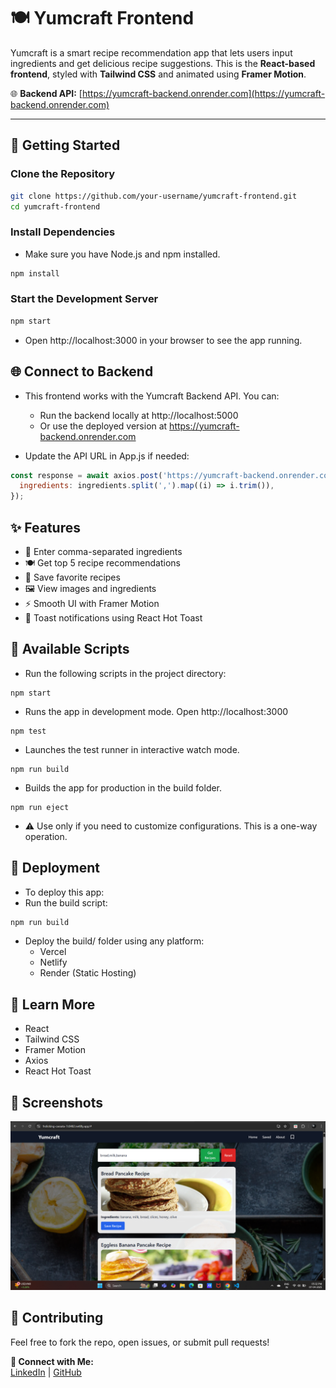 # 🍽️ Yumcraft Frontend

Yumcraft is a smart recipe recommendation app that lets users input ingredients and get delicious recipe suggestions. This is the **React-based frontend**, styled with **Tailwind CSS** and animated using **Framer Motion**.

🌐 **Backend API:** [https://yumcraft-backend.onrender.com](https://yumcraft-backend.onrender.com)

---

## 🚀 Getting Started

### Clone the Repository

```bash
git clone https://github.com/your-username/yumcraft-frontend.git
cd yumcraft-frontend
```
### Install Dependencies
- Make sure you have Node.js and npm installed.

```bash
npm install
```
### Start the Development Server
```bash
npm start
```
- Open http://localhost:3000 in your browser to see the app running.

## 🌐 Connect to Backend
- This frontend works with the Yumcraft Backend API. You can:
    - Run the backend locally at http://localhost:5000
    - Or use the deployed version at https://yumcraft-backend.onrender.com

- Update the API URL in App.js if needed:

```js
const response = await axios.post('https://yumcraft-backend.onrender.com/recommend', {
  ingredients: ingredients.split(',').map((i) => i.trim()),
});
```

##  ✨ Features
- 📝 Enter comma-separated ingredients
- 🍽️ Get top 5 recipe recommendations
- 💾 Save favorite recipes
- 🖼️ View images and ingredients
- ⚡ Smooth UI with Framer Motion
- 🔔 Toast notifications using React Hot Toast

## 📜 Available Scripts
- Run the following scripts in the project directory:
```
npm start
```
- Runs the app in development mode. Open http://localhost:3000
```
npm test
```
- Launches the test runner in interactive watch mode.
```
npm run build
```
- Builds the app for production in the build folder.
```
npm run eject
```
- ⚠️ Use only if you need to customize configurations. This is a one-way operation.

## 📂 Deployment
- To deploy this app:
- Run the build script:
```bash
npm run build
```
- Deploy the build/ folder using any platform:
  - Vercel
  - Netlify
  - Render (Static Hosting)

## 🧠 Learn More
- React
- Tailwind CSS
- Framer Motion
- Axios
- React Hot Toast

## 📸 Screenshots
![Recipe Recommendation](recipe-recommendation.png)

## 🤝 Contributing
Feel free to fork the repo, open issues, or submit pull requests!

**🔗 Connect with Me:**  
[LinkedIn](https://www.linkedin.com/in/anshul-chaudhary-b571b5251/) | [GitHub](https://github.com/anshul-3000)
